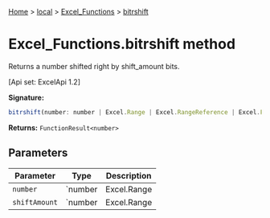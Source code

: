 [Home](./index) &gt; [local](local.md) &gt; [Excel\_Functions](local.excel_functions.md) &gt; [bitrshift](local.excel_functions.bitrshift.md)

# Excel\_Functions.bitrshift method

Returns a number shifted right by shift\_amount bits. 

 \[Api set: ExcelApi 1.2\]

**Signature:**
```javascript
bitrshift(number: number | Excel.Range | Excel.RangeReference | Excel.FunctionResult<any>, shiftAmount: number | Excel.Range | Excel.RangeReference | Excel.FunctionResult<any>): FunctionResult<number>;
```
**Returns:** `FunctionResult<number>`

## Parameters

|  Parameter | Type | Description |
|  --- | --- | --- |
|  `number` | `number | Excel.Range | Excel.RangeReference | Excel.FunctionResult<any>` |  |
|  `shiftAmount` | `number | Excel.Range | Excel.RangeReference | Excel.FunctionResult<any>` |  |

